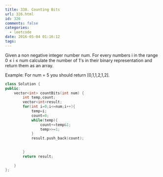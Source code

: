```yaml
---
title: 338. Counting Bits
url: 326.html
id: 326
comments: false
categories:
  - leetcode
date: 2016-05-04 01:16:12
tags:
---
```


Given a non negative integer number num. For every numbers i in the range 0 ≤ i ≤ num calculate the number of 1's in their binary representation and return them as an array. 

Example: 
For num = 5 you should return \[0,1,1,2,1,2\].
```c++
class Solution {
public:
    vector<int> countBits(int num) {
        int temp,count;
        vector<int>result;
        for(int i=0;i<=num;i++){
            temp=i;
            count=0;
            while(temp){
                count+=temp&1;
                temp>>=1;
            }
            result.push_back(count);
            
            
        }
        return result;
        
    }
};
```